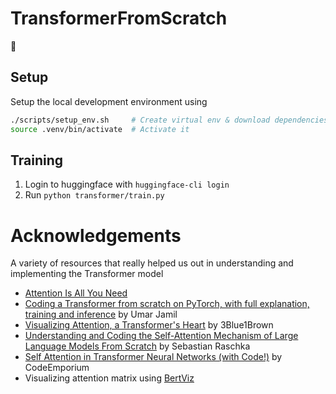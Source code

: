# TransformerFromScratch
🤖

## Setup

Setup the local development environment using

```bash
./scripts/setup_env.sh     # Create virtual env & download dependencies
source .venv/bin/activate  # Activate it
```

## Training
1. Login to huggingface with `huggingface-cli login`
2. Run `python transformer/train.py`


# Acknowledgements
A variety of resources that really helped us out in understanding and implementing the Transformer model

- [Attention Is All You Need](https://arxiv.org/pdf/1706.03762)
- [Coding a Transformer from scratch on PyTorch, with full explanation, training and inference](https://www.youtube.com/watch?v=ISNdQcPhsts) by Umar Jamil
- [Visualizing Attention, a Transformer's Heart](https://www.youtube.com/watch?v=eMlx5fFNoYc) by 3Blue1Brown
- [Understanding and Coding the Self-Attention Mechanism of Large Language Models From Scratch](https://sebastianraschka.com/blog/2023/self-attention-from-scratch.html) by Sebastian Raschka
- [Self Attention in Transformer Neural Networks (with Code!)](https://www.youtube.com/watch?v=QCJQG4DuHT0&list=PLTl9hO2Oobd97qfWC40gOSU8C0iu0m2l4) by CodeEmporium
- Visualizing attention matrix using [BertViz](https://github.com/jessevig/bertviz)